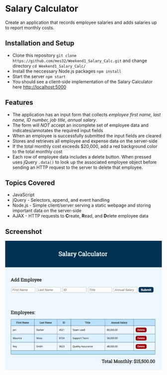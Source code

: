 # Salary Calculator
Create an application that records employee salaries and adds salaries up to report monthly costs. 

## Installation and Setup
- Clone this repository `git clone https://github.com/mes32/Weekend1_Salary_Calc.git` and change directory `cd Weekend1_Salary_Calc/`
- Install the neccessary Node.js packages `npm install`
- Start the server `npm start`
- You should see a client-side implementation of the Salary Calculator here [http://localhost:5000](http://localhost:5000)

## Features
- The application has an input form that collects _employee first name, last name, ID number, job title, annual salary_.
- The form will *NOT* accept an incomplete set of employee data and indicates/annotates the required input fields
- When an employee is successfully submitted the input fields are cleared
- Stores and retrieves all employee and expense data on the server-side
- If the total monthly cost exceeds $20,000, add a red background color to the total monthly cost
- Each row of employee data includes a delete button. When pressed uses jQuery `.data()` to look up the associated employee object before sending an HTTP request to the server to delete that employee.

## Topics Covered
- JavaScript
- jQuery - Selectors, append, and event handling
- Node.js - Simple client/server serving a static webpage and storing important data on the server-side
- AJAX - HTTP requests to **C**reate, **R**ead, and **D**elete employee data

## Screenshot
![Screenshot of App](screenshot.png)
